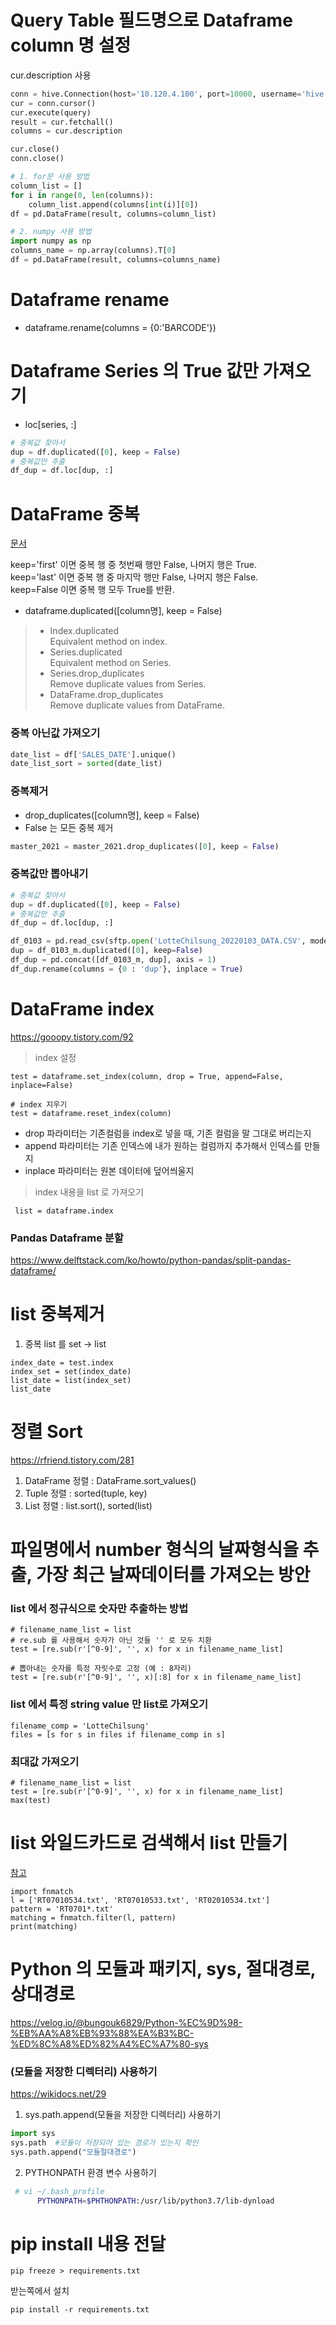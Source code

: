 
# Query Table 필드명으로 Dataframe column 명 설정

cur.description 사용

```python
conn = hive.Connection(host='10.120.4.100', port=10000, username='hive', database='ods')
cur = conn.cursor()
cur.execute(query)
result = cur.fetchall()
columns = cur.description

cur.close()
conn.close()

# 1. for문 사용 방법
column_list = []
for i in range(0, len(columns)):
    column_list.append(columns[int(i)][0])
df = pd.DataFrame(result, columns=column_list)

# 2. numpy 사용 방법
import numpy as np
columns_name = np.array(columns).T[0]
df = pd.DataFrame(result, columns=columns_name)
```



# Dataframe rename

* dataframe.rename(columns = {0:'BARCODE'})


# Dataframe Series 의 True 값만 가져오기

* loc[series, :]

``` python 
# 중복값 찾아서 
dup = df.duplicated([0], keep = False)
# 중복값만 추출
df_dup = df.loc[dup, :]
```


# DataFrame 중복

[문서](https://pandas.pydata.org/docs/reference/api/pandas.DataFrame.duplicated.html)

keep='first' 이면 중복 행 중 첫번째 행만 False, 나머지 행은 True.  
keep='last' 이면 중복 행 중 마지막 행만 False, 나머지 행은 False.  
keep=False 이면 중복 행 모두 True를 반환.  

* dataframe.duplicated([column명], keep = False) 

> * Index.duplicated  
>Equivalent method on index.
> * Series.duplicated  
>Equivalent method on Series.
> * Series.drop_duplicates  
>Remove duplicate values from Series.
> * DataFrame.drop_duplicates  
>Remove duplicate values from DataFrame.

### 중복 아닌값 가져오기 
```python 
date_list = df['SALES_DATE'].unique()
date_list_sort = sorted(date_list)
```


### 중복제거 
* drop_duplicates([column명], keep = False)
* False 는 모든 중복 제거 

```python 
master_2021 = master_2021.drop_duplicates([0], keep = False)
```

### 중복값만 뽑아내기
```python 
# 중복값 찾아서 
dup = df.duplicated([0], keep = False)
# 중복값만 추출
df_dup = df.loc[dup, :]
```


```python
df_0103 = pd.read_csv(sftp.open('LotteChilsung_20220103_DATA.CSV', mode="r", bufsize=-1), sep='\t', header=None)  
dup = df_0103_m.duplicated([0], keep=False)
df_dup = pd.concat([df_0103_m, dup], axis = 1)
df_dup.rename(columns = {0 : 'dup'}, inplace = True)

```


# DataFrame index

https://gooopy.tistory.com/92

> index 설정 
```
test = dataframe.set_index(column, drop = True, append=False, inplace=False) 

# index 지우기 
test = dataframe.reset_index(column)
```
* drop 파라미터는 기존컬럼을 index로 넣을 때, 기존 컬럼을 말 그대로 버리는지 
* append 파라미터는 기존 인덱스에 내가 원하는 컬럼까지 추가해서 인덱스를 만들지
* inplace 파라미터는 원본 데이터에 덮어씌울지 

> index 내용을 list 로 가져오기
```
 list = dataframe.index
```





### Pandas Dataframe 분할
https://www.delftstack.com/ko/howto/python-pandas/split-pandas-dataframe/



# list 중복제거

1. 중복 list 를 set -> list
```
index_date = test.index
index_set = set(index_date)
list_date = list(index_set)
list_date
```



# 정렬 Sort

https://rfriend.tistory.com/281

1. DataFrame 정렬 : DataFrame.sort_values()
3. Tuple 정렬 : sorted(tuple, key)
4. List 정렬 : list.sort(), sorted(list)





# 파일명에서 number 형식의 날짜형식을 추출, 가장 최근 날짜데이터를 가져오는 방안

### list 에서 정규식으로 숫자만 추출하는 방법

```
# filename_name_list = list
# re.sub 를 사용해서 숫자가 아닌 것들 '' 로 모두 치환
test = [re.sub(r'[^0-9]', '', x) for x in filename_name_list]

# 뽑아내는 숫자를 특정 자릿수로 고정 (예 : 8자리) 
test = [re.sub(r'[^0-9]', '', x)[:8] for x in filename_name_list]
```

### list 에서 특정 string value 만 list로 가져오기

```
filename_comp = 'LotteChilsung'
files = [s for s in files if filename_comp in s]    
```

### 최대값 가져오기
```
# filename_name_list = list
test = [re.sub(r'[^0-9]', '', x) for x in filename_name_list]
max(test)
```


# list 와일드카드로 검색해서 list 만들기

[참고](https://stackoverflow.com/questions/34660530/find-strings-in-list-using-wildcard)

```
import fnmatch
l = ['RT07010534.txt', 'RT07010533.txt', 'RT02010534.txt']
pattern = 'RT0701*.txt'
matching = fnmatch.filter(l, pattern)
print(matching)
```

# Python 의 모듈과 패키지, sys, 절대경로, 상대경로
https://velog.io/@bungouk6829/Python-%EC%9D%98-%EB%AA%A8%EB%93%88%EA%B3%BC-%ED%8C%A8%ED%82%A4%EC%A7%80-sys

### (모듈을 저장한 디렉터리) 사용하기   
https://wikidocs.net/29  
1. sys.path.append(모듈을 저장한 디렉터리) 사용하기  
```python
import sys
sys.path  #모듈이 저장되어 있는 경로가 있는지 확인
sys.path.append("모듈절대경로")    
```
2. PYTHONPATH 환경 변수 사용하기  
```bash
 # vi ~/.bash_profile
      PYTHONPATH=$PHTHONPATH:/usr/lib/python3.7/lib-dynload
```

# pip install 내용 전달  
```shell
pip freeze > requirements.txt
```
받는쪽에서 설치   
```shell
pip install -r requirements.txt
```




